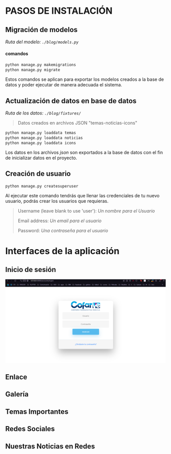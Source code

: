   

#  PASOS DE INSTALACIÓN

##  Migración de modelos

*Ruta del modelo: `./blog/models.py`*
#### comandos	
    python manage.py makemigrations
    python manage.py migrate

Estos comandos se aplican para exportar los modelos creados  a la base de datos y poder ejecutar de manera adecuada el sistema.
## Actualización de datos en base de datos
*Ruta de los datos: `./blog/fixtures/`*

> Datos creados en archivos JSON "temas-noticias-icons"

    python manage.py loaddata temas
    python manage.py loaddata noticias
    python manage.py loaddata icons

Los datos en los archivos *json* son exportados a la base de datos con el fin de inicializar datos en el proyecto.
## Creación de usuario 

    python manage.py createsuperuser
Al ejecutar este comando tendrás que llenar las credenciales de tu nuevo usuario, podrás crear los usuarios que requieras. 

> Username (leave blank to use 'user'): *Un nombre para el Usuario*
> 
> Email address: *Un email para el usuario*
> 
> Password:  *Una contraseña para el usuario*

# Interfaces de la aplicación 

## Inicio de sesión 
![login](/imagenDoc/login.png)
## Enlace

## Galería

##  Temas Importantes

## Redes Sociales

## Nuestras Noticias en Redes

